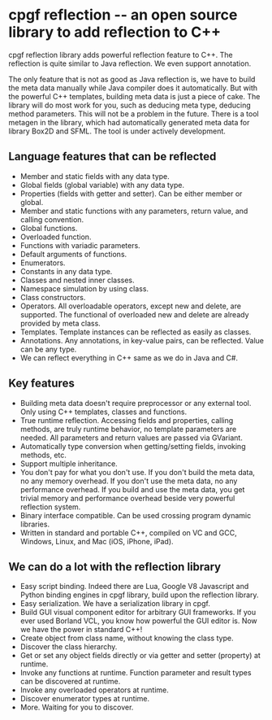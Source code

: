 

# cpgf reflection -- an open source library to add reflection to C++

cpgf reflection library adds powerful reflection feature to C++. The reflection is quite similar to Java reflection. We even support annotation.

The only feature that is not as good as Java reflection is, we have to build the meta data manually while Java compiler does it automatically. But with the powerful C++ templates, building meta data is just a piece of cake. The library will do most work for you, such as deducing meta type, deducing method parameters. This will not be a problem in the future. There is a tool metagen in the library, which had automatically generated meta data for library Box2D and SFML. The tool is under actively development.

## Language features that can be reflected
  * Member and static fields with any data type.
  * Global fields (global variable) with any data type.
  * Properties (fields with getter and setter). Can be either member or global.
  * Member and static functions with any parameters, return value, and calling convention.
  * Global functions.
  * Overloaded function.
  * Functions with variadic parameters.
  * Default arguments of functions.
  * Enumerators.
  * Constants in any data type.
  * Classes and nested inner classes.
  * Namespace simulation by using class.
  * Class constructors.
  * Operators. All overloadable operators, except new and delete, are supported. The functional of overloaded new and delete are already provided by meta class.
  * Templates. Template instances can be reflected as easily as classes.
  * Annotations. Any annotations, in key-value pairs, can be reflected. Value can be any type.
  * We can reflect everything in C++ same as we do in Java and C#.

## Key features
  * Building meta data doesn't require preprocessor or any external tool. Only using C++ templates, classes and functions.
  * True runtime reflection. Accessing fields and properties, calling methods, are truly runtime behavior, no template parameters are needed. All parameters and return values are passed via GVariant.
  * Automatically type conversion when getting/setting fields, invoking methods, etc.
  * Support multiple inheritance.
  * You don't pay for what you don't use. If you don't build the meta data, no any memory overhead. If you don't use the meta data, no any performance overhead. If you build and use the meta data, you get trivial memory and performance overhead beside very powerful reflection system.
  * Binary interface compatible. Can be used crossing program dynamic libraries.
  * Written in standard and portable C++, compiled on VC and GCC, Windows, Linux, and Mac (iOS, iPhone, iPad).

## We can do a lot with the reflection library
  * Easy script binding. Indeed there are Lua, Google V8 Javascript and Python binding engines in cpgf library, build upon the reflection library.
  * Easy serialization. We have a serialization library in cpgf.
  * Build GUI visual component editor for arbitrary GUI frameworks. If you ever used Borland VCL, you know how powerful the GUI editor is. Now we have the power in standard C++!
  * Create object from class name, without knowing the class type.
  * Discover the class hierarchy.
  * Get or set any object fields directly or via getter and setter (property) at runtime.
  * Invoke any functions at runtime. Function parameter and result types can be discovered at runtime.
  * Invoke any overloaded operators at runtime.
  * Discover enumerator types at runtime.
  * More. Waiting for you to discover.
